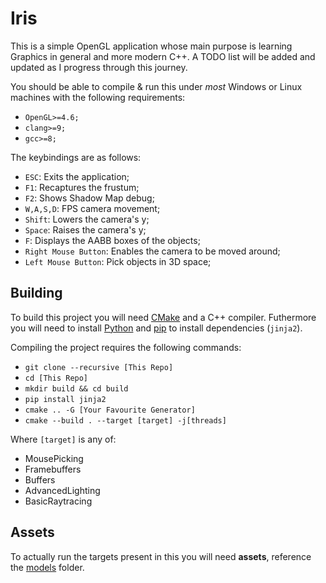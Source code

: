 # Iris
This is a simple OpenGL application whose main purpose is learning Graphics in general and more modern C++. A TODO list will be added and updated as I progress through this journey.

You should be able to compile & run this under *most* Windows or Linux machines with the following requirements:
- `OpenGL>=4.6;`
- `clang>=9;`
- `gcc>=8;`

The keybindings are as follows:
- `ESC`: Exits the application;
- `F1`: Recaptures the frustum;
- `F2`: Shows Shadow Map debug;
- `W,A,S,D`: FPS camera movement;
- `Shift`: Lowers the camera's y;
- `Space`: Raises the camera's y;
- `F`: Displays the AABB boxes of the objects;
- `Right Mouse Button`: Enables the camera to be moved around;
- `Left Mouse Button`: Pick objects in 3D space;

## Building
To build this project you will need [CMake](https://cmake.org/) and a C++ compiler. Futhermore you will need to install
[Python](https://www.python.org/) and [pip](https://pypi.org/project/pip/) to install dependencies (`jinja2`).

Compiling the project requires the following commands:
- `git clone --recursive [This Repo]`
- `cd [This Repo]`
- `mkdir build && cd build`
- `pip install jinja2`
- `cmake .. -G [Your Favourite Generator]`
- `cmake --build . --target [target] -j[threads]`

Where `[target]` is any of:
- MousePicking
- Framebuffers
- Buffers
- AdvancedLighting
- BasicRaytracing

## Assets
To actually run the targets present in this you will need **assets**, reference the [models](models) folder.
